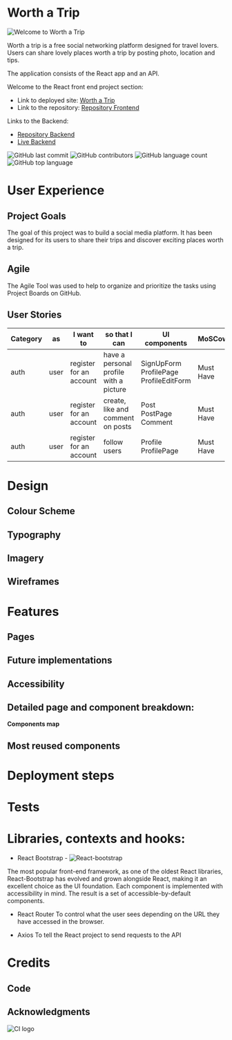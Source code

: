 # Worth a Trip

![Welcome to Worth a Trip](documentation/images/home.png)

Worth a trip is  a free social networking platform designed for travel lovers. Users can share lovely places worth a trip by posting photo, location and tips. 

The application consists of the React app and an API. 

Welcome to the React front end project section: 

- Link to deployed site: [Worth a Trip](https://worthatrip-7e9740dd013b.herokuapp.com/)
- Link to the repository: [Repository Frontend](https://github.com/luandretta/worth-a-trip-frontend)

Links to the Backend:
- [Repository Backend](https://github.com/luandretta/worth-a-trip-drf)
- [Live Backend](https://worthatrip-7e9740dd013b.herokuapp.com)

![GitHub last commit](https://img.shields.io/github/last-commit/luandretta/worth-a-trip-drf?style=for-the-badge)
![GitHub contributors](https://img.shields.io/github/contributors/luandretta/worth-a-trip-drf?style=for-the-badge)
![GitHub language count](https://img.shields.io/github/languages/count/luandretta/worth-a-trip-drf?style=for-the-badge)
![GitHub top language](https://img.shields.io/github/languages/top/luandretta/worth-a-trip-drf?style=for-the-badge)


# User Experience

## Project Goals 

The goal of this project was to build a social media platform. It has been designed for its users to share their trips and discover exciting places worth a trip.

## Agile

The Agile Tool was used to help to organize and prioritize the tasks using Project Boards on GitHub.


## User Stories

| Category  | as| I want to | so that I can | UI components  | MoSCow |
| --------- | ------- | -------------- | ---------------------------------- | ------------------ | --------- |
| auth | user| register for an account | have a personal profile with a picture| SignUpForm<br>ProfilePage<br>ProfileEditForm | Must Have |
| auth | user | register for an account  | create, like and comment on posts | Post<br>PostPage<br>Comment | Must Have |
| auth | user    | register for an account | follow users | Profile<br>ProfilePage| Must Have |

# Design 

## Colour Scheme

## Typography

## Imagery

## Wireframes

# Features

## Pages

## Future implementations

## Accessibility

## Detailed page and component breakdown:

**Components map**

## Most reused components

# Deployment steps

# Tests

# Libraries, contexts and hooks:

- React Bootstrap - ![React-bootstrap](https://react-bootstrap-v4.netlify.app/)

The most popular front-end framework, as one of the oldest React libraries, React-Bootstrap has evolved and grown alongside React, making it an excellent choice as the UI foundation. Each component is implemented with accessibility in mind. The result is a set of accessible-by-default components.

- React Router 
To control what the user sees depending on the URL they have accessed in the browser.

- Axios
To tell the React project to send requests to the API 



# Credits

## Code

## Acknowledgments



![CI logo](https://codeinstitute.s3.amazonaws.com/fullstack/ci_logo_small.png)